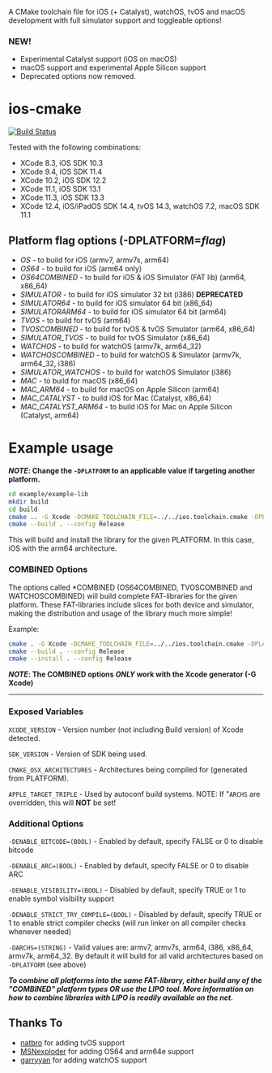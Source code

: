 A CMake toolchain file for iOS (+ Catalyst), watchOS, tvOS and macOS development with full simulator support and toggleable options!

### NEW!
* Experimental Catalyst support (iOS on macOS)
* macOS support and experimental Apple Silicon support
* Deprecated options now removed.

ios-cmake
=========

[![Build Status](https://travis-ci.org/leetal/ios-cmake.svg?branch=master)](https://travis-ci.org/leetal/ios-cmake)

Tested with the following combinations:
* XCode 8.3, iOS SDK 10.3
* XCode 9.4, iOS SDK 11.4
* XCode 10.2, iOS SDK 12.2
* XCode 11.1, iOS SDK 13.1
* XCode 11.3, iOS SDK 13.3
* XCode 12.4, iOS/iPadOS SDK 14.4, tvOS 14.3, watchOS 7.2, macOS SDK 11.1

## Platform flag options (-DPLATFORM=_flag_)

* _OS_ - to build for iOS (armv7, armv7s, arm64)
* _OS64_ - to build for iOS (arm64 only)
* _OS64COMBINED_ - to build for iOS & iOS Simulator (FAT lib) (arm64, x86_64)
* _SIMULATOR_ - to build for iOS simulator 32 bit (i386) **DEPRECATED**
* _SIMULATOR64_ - to build for iOS simulator 64 bit (x86_64)
* _SIMULATORARM64_ - to build for iOS simulator 64 bit (arm64)
* _TVOS_ - to build for tvOS (arm64)
* _TVOSCOMBINED_ - to build for tvOS & tvOS Simulator (arm64, x86_64)
* _SIMULATOR_TVOS_ - to build for tvOS Simulator (x86_64)
* _WATCHOS_ - to build for watchOS (armv7k, arm64_32)
* _WATCHOSCOMBINED_ - to build for watchOS & Simulator (armv7k, arm64_32, i386)
* _SIMULATOR_WATCHOS_ - to build for watchOS Simulator (i386)
* _MAC_ - to build for macOS (x86_64)
* _MAC_ARM64_ - to build for macOS on Apple Silicon (arm64)
* _MAC_CATALYST_ - to build iOS for Mac (Catalyst, x86_64)
* _MAC_CATALYST_ARM64_ - to build iOS for Mac on Apple Silicon (Catalyst, arm64)

# Example usage 
**_NOTE_: Change the `-DPLATFORM` to an applicable value if targeting another platform.**

```bash
cd example/example-lib
mkdir build
cd build
cmake .. -G Xcode -DCMAKE_TOOLCHAIN_FILE=../../ios.toolchain.cmake -DPLATFORM=OS64
cmake --build . --config Release
```

This will build and install the library for the given PLATFORM. In this case, iOS with the arm64 architecture.

### COMBINED Options
The options called *COMBINED (OS64COMBINED, TVOSCOMBINED and WATCHOSCOMBINED) will build complete FAT-libraries for 
the given platform. These FAT-libraries include slices for both device and simulator, making the distribution and 
usage of the library much more simple!

Example:
```bash
cmake . -G Xcode -DCMAKE_TOOLCHAIN_FILE=../../ios.toolchain.cmake -DPLATFORM=OS64COMBINED
cmake --build . --config Release
cmake --install . --config Release
```

**_NOTE_: The COMBINED options _ONLY_ work with the Xcode generator (-G Xcode)**

---

### Exposed Variables
`XCODE_VERSION` - Version number (not including Build version) of Xcode detected.

`SDK_VERSION` - Version of SDK being used.

`CMAKE_OSX_ARCHITECTURES` - Architectures being compiled for (generated from PLATFORM).

`APPLE_TARGET_TRIPLE` - Used by autoconf build systems. NOTE: If "`ARCHS` are overridden, this will **NOT** be set! 

### Additional Options
`-DENABLE_BITCODE=(BOOL)` - Enabled by default, specify FALSE or 0 to disable bitcode

`-DENABLE_ARC=(BOOL)` - Enabled by default, specify FALSE or 0 to disable ARC

`-DENABLE_VISIBILITY=(BOOL)` - Disabled by default, specify TRUE or 1 to enable symbol visibility support

`-DENABLE_STRICT_TRY_COMPILE=(BOOL)` - Disabled by default, specify TRUE or 1 to enable strict compiler checks (will run linker on all compiler checks whenever needed)

`-DARCHS=(STRING)` - Valid values are: armv7, armv7s, arm64, i386, x86_64, armv7k, arm64_32. By default it will build for all valid architectures based on `-DPLATFORM` (see above)

__*To combine all platforms into the same FAT-library, either build any of the "*COMBINED*" platform types OR use the 
LIPO tool. More information on how to combine libraries with LIPO is readily available on the net.*__

## Thanks To

* [natbro](https://github.com/natbro) for adding tvOS support
* [MSNexploder](https://github.com/MSNexploder) for adding OS64 and arm64e support
* [garryyan](https://github.com/garryyan) for adding watchOS support